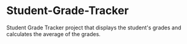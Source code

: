 # Student-Grade-Tracker
Student Grade Tracker project that displays the student's grades and calculates the average of the grades.
